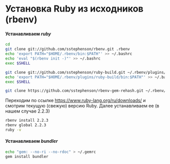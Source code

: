 # Установка Ruby из исходников (rbenv)

#### Устанавливаем *ruby*

```bash
cd
git clone git://github.com/sstephenson/rbenv.git .rbenv
echo 'export PATH="$HOME/.rbenv/bin:$PATH"' >> ~/.bashrc
echo 'eval "$(rbenv init -)"' >> ~/.bashrc
exec $SHELL
```

```bash
git clone git://github.com/sstephenson/ruby-build.git ~/.rbenv/plugins/ruby-build
echo 'export PATH="$HOME/.rbenv/plugins/ruby-build/bin:$PATH"' >> ~/.bashrc
exec $SHELL
```

```bash
git clone https://github.com/sstephenson/rbenv-gem-rehash.git ~/.rbenv/plugins/rbenv-gem-rehash
```

Переходим по ссылке https://www.ruby-lang.org/ru/downloads/ и смотрим текущую (свежую) версию Ruby. Далее устанавливаем ее (в нашем случае 2.2.3)

```bash
rbenv install 2.2.3
rbenv global 2.2.3
ruby -v
```

#### Устанавливаем *bundler*

```bash
echo "gem: --no-ri --no-rdoc" > ~/.gemrc
gem install bundler
```

